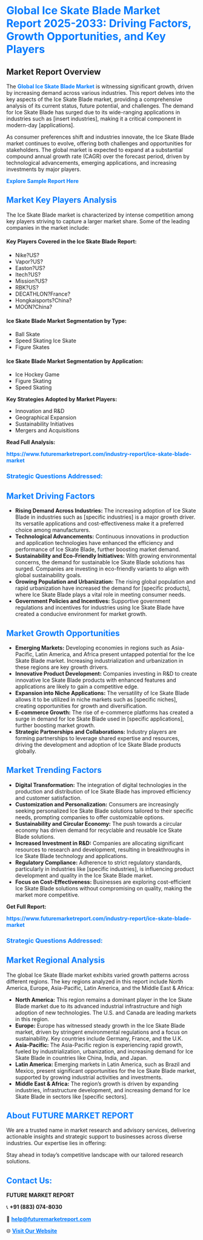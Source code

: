 <h1 style="color: #007BFF;">Global Ice Skate Blade Market Report 2025-2033: Driving Factors, Growth Opportunities, and Key Players</h1>

<section id="overview">
<h2>Market Report Overview</h2>
<p>The <a href="https://www.futuremarketreport.com/industry-report/ice-skate-blade-market" style="color: #007BFF; text-decoration: none;"><strong>Global Ice Skate Blade Market</strong></a> is witnessing significant growth, driven by increasing demand across various industries. This report delves into the key aspects of the Ice Skate Blade market, providing a comprehensive analysis of its current status, future potential, and challenges. The demand for Ice Skate Blade has surged due to its wide-ranging applications in industries such as [insert industries], making it a critical component in modern-day [applications].</p>
<p>As consumer preferences shift and industries innovate, the Ice Skate Blade market continues to evolve, offering both challenges and opportunities for stakeholders. The global market is expected to expand at a substantial compound annual growth rate (CAGR) over the forecast period, driven by technological advancements, emerging applications, and increasing investments by major players.</p>
</section>

<section id="overview">
<p><a href="https://www.futuremarketreport.com/request-sample/reportId=102877" style="color: #007BFF; text-decoration: none;"><strong>Explore Sample Report Here</strong></a></p>
</section>

<section id="key-players">
<h2 style="color: #007BFF;">Market Key Players Analysis</h2>
<p>The Ice Skate Blade market is characterized by intense competition among key players striving to capture a larger market share. Some of the leading companies in the market include:</p>
<h4>Key Players Covered in the Ice Skate Blade Report:</h4>
<ul><li>Nike?US?</li><li>Vapor?US?</li><li>Easton?US?</li><li>Itech?US?</li><li>Mission?US?</li><li>RBK?US?</li><li>DECATHLON?France?</li><li>Hongkaisports?China?</li><li>MOON?China?</li></ul>
<h4>Ice Skate Blade Market Segmentation by Type:</h4>
<ul><li>Ball Skate</li><li>Speed Skating Ice Skate</li><li>Figure Skates</li></ul>

<h4>Ice Skate Blade Market Segmentation by Application:</h4>
<ul><li>Ice Hockey Game</li><li>Figure Skating</li><li>Speed Skating</li></ul>
<p><strong>Key Strategies Adopted by Market Players:</strong></p>
<ul>
<li>Innovation and R&D</li>
<li>Geographical Expansion</li>
<li>Sustainability Initiatives</li>
<li>Mergers and Acquisitions</li>
</ul>
</section>

<section>
<p><strong>Read Full Analysis: </strong></p><a href="https://www.futuremarketreport.com/industry-report/ice-skate-blade-market" style="color: #007BFF; text-decoration: none;"><strong>https://www.futuremarketreport.com/industry-report/ice-skate-blade-market</strong></a>
<h3 style="color: #007BFF;">Strategic Questions Addressed:</h3>
</section>

<section id="driving-factors">
<h2 style="color: #007BFF;">Market Driving Factors</h2>
<ul>
<li><strong>Rising Demand Across Industries:</strong> The increasing adoption of Ice Skate Blade in industries such as [specific industries] is a major growth driver. Its versatile applications and cost-effectiveness make it a preferred choice among manufacturers.</li>
<li><strong>Technological Advancements:</strong> Continuous innovations in production and application technologies have enhanced the efficiency and performance of Ice Skate Blade, further boosting market demand.</li>
<li><strong>Sustainability and Eco-Friendly Initiatives:</strong> With growing environmental concerns, the demand for sustainable Ice Skate Blade solutions has surged. Companies are investing in eco-friendly variants to align with global sustainability goals.</li>
<li><strong>Growing Population and Urbanization:</strong> The rising global population and rapid urbanization have increased the demand for [specific products], where Ice Skate Blade plays a vital role in meeting consumer needs.</li>
<li><strong>Government Policies and Incentives:</strong> Supportive government regulations and incentives for industries using Ice Skate Blade have created a conducive environment for market growth.</li>
</ul>
</section>

<section id="growth-opportunities">
<h2 style="color: #007BFF;">Market Growth Opportunities</h2>
<ul>
<li><strong>Emerging Markets:</strong> Developing economies in regions such as Asia-Pacific, Latin America, and Africa present untapped potential for the Ice Skate Blade market. Increasing industrialization and urbanization in these regions are key growth drivers.</li>
<li><strong>Innovative Product Development:</strong> Companies investing in R&D to create innovative Ice Skate Blade products with enhanced features and applications are likely to gain a competitive edge.</li>
<li><strong>Expansion into Niche Applications:</strong> The versatility of Ice Skate Blade allows it to be utilized in niche markets such as [specific niches], creating opportunities for growth and diversification.</li>
<li><strong>E-commerce Growth:</strong> The rise of e-commerce platforms has created a surge in demand for Ice Skate Blade used in [specific applications], further boosting market growth.</li>
<li><strong>Strategic Partnerships and Collaborations:</strong> Industry players are forming partnerships to leverage shared expertise and resources, driving the development and adoption of Ice Skate Blade products globally.</li>
</ul>
</section>

<section id="trending-factors">
<h2 style="color: #007BFF;">Market Trending Factors</h2>
<ul>
<li><strong>Digital Transformation:</strong> The integration of digital technologies in the production and distribution of Ice Skate Blade has improved efficiency and customer satisfaction.</li>
<li><strong>Customization and Personalization:</strong> Consumers are increasingly seeking personalized Ice Skate Blade solutions tailored to their specific needs, prompting companies to offer customizable options.</li>
<li><strong>Sustainability and Circular Economy:</strong> The push towards a circular economy has driven demand for recyclable and reusable Ice Skate Blade solutions.</li>
<li><strong>Increased Investment in R&D:</strong> Companies are allocating significant resources to research and development, resulting in breakthroughs in Ice Skate Blade technology and applications.</li>
<li><strong>Regulatory Compliance:</strong> Adherence to strict regulatory standards, particularly in industries like [specific industries], is influencing product development and quality in the Ice Skate Blade market.</li>
<li><strong>Focus on Cost-Effectiveness:</strong> Businesses are exploring cost-efficient Ice Skate Blade solutions without compromising on quality, making the market more competitive.</li>
</ul>
</section>

<section>
<p><strong>Get Full Report: </strong></p><a href="https://www.futuremarketreport.com/industry-report/ice-skate-blade-market" style="color: #007BFF; text-decoration: none;"><strong>https://www.futuremarketreport.com/industry-report/ice-skate-blade-market</strong></a>
<h3 style="color: #007BFF;">Strategic Questions Addressed:</h3>
</section>


<section id="regional-analysis">
<h2 style="color: #007BFF;">Market Regional Analysis</h2>
<p>The global Ice Skate Blade market exhibits varied growth patterns across different regions. The key regions analyzed in this report include North America, Europe, Asia-Pacific, Latin America, and the Middle East & Africa:</p>
<ul>
<li><strong>North America:</strong> This region remains a dominant player in the Ice Skate Blade market due to its advanced industrial infrastructure and high adoption of new technologies. The U.S. and Canada are leading markets in this region.</li>
<li><strong>Europe:</strong> Europe has witnessed steady growth in the Ice Skate Blade market, driven by stringent environmental regulations and a focus on sustainability. Key countries include Germany, France, and the U.K.</li>
<li><strong>Asia-Pacific:</strong> The Asia-Pacific region is experiencing rapid growth, fueled by industrialization, urbanization, and increasing demand for Ice Skate Blade in countries like China, India, and Japan.</li>
<li><strong>Latin America:</strong> Emerging markets in Latin America, such as Brazil and Mexico, present significant opportunities for the Ice Skate Blade market, supported by growing industrial activities and investments.</li>
<li><strong>Middle East & Africa:</strong> The region’s growth is driven by expanding industries, infrastructure development, and increasing demand for Ice Skate Blade in sectors like [specific sectors].</li>
</ul>
</section>

<footer>
<h2 style="color: #007BFF;">About FUTURE MARKET REPORT</h2>
<p>We are a trusted name in market research and advisory services, delivering actionable insights and strategic support to businesses across diverse industries. Our expertise lies in offering:</p>

<p>Stay ahead in today’s competitive landscape with our tailored research solutions.</p>

<h2 style="color: #007BFF;">Contact Us:</h2>
<p><strong>FUTURE MARKET REPORT</strong></p>
<p>📞 <strong>+91 (883) 074-8030</strong></p>
<p>📧 <strong><a href="mailto:help@futuremarketreport.com" style="color: #007BFF;">help@futuremarketreport.com</a></strong></p>
<p>🌐 <strong><a href="https://www.futuremarketreport.com/" style="color: #007BFF;">Visit Our Website</a></strong></p>
</footer>